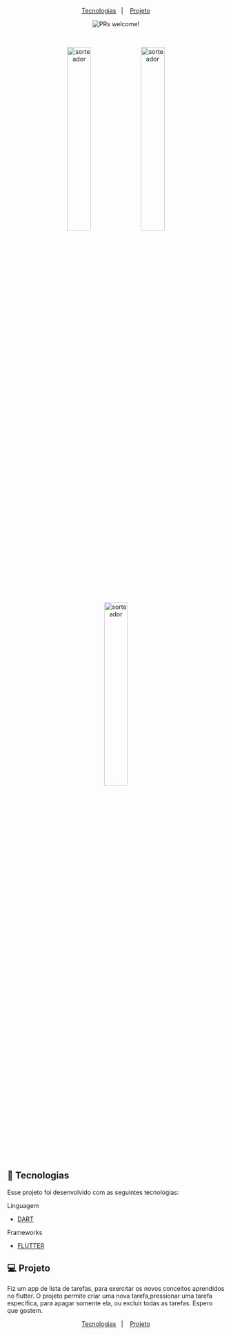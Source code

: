 <p align="center">
  <a href="#-tecnologias">Tecnologias</a>&nbsp;&nbsp;&nbsp;|&nbsp;&nbsp;&nbsp;
  <a href="#-projeto">Projeto</a>
</p>

<p align="center">
 <img src="https://img.shields.io/static/v1?label=PRs&message=welcome&color=49AA26&labelColor=000000" alt="PRs welcome!" />

</p>

<br>

<p align="center">
  <img alt="sorteador" src="https://github.com/LLR798/Sorteador/blob/main/previews/Screenshot1.png?raw=true" width="33%">
  <img alt="sorteador" src="https://github.com/LLR798/Sorteador/blob/main/previews/Screenshot2.png?raw=true" width="33%">
  <img alt="sorteador" src="https://github.com/LLR798/Sorteador/blob/main/previews/Screenshot3.png?raw=true" width="33%">
</p>


## 🚀 Tecnologias

Esse projeto foi desenvolvido com as seguintes tecnologias:

Linguagem

- [DART](https://dart.dev/)

Frameworks

- [FLUTTER](https://flutter.dev/)


## 💻 Projeto

Fiz um app de lista de tarefas, para exercitar os novos conceitos aprendidos no flutter. O projeto permite criar uma nova tarefa,pressionar uma tarefa específica, para apagar somente ela, ou excluir todas as tarefas. Espero que gostem.<p align="center">
  <a href="#-tecnologias">Tecnologias</a>&nbsp;&nbsp;&nbsp;|&nbsp;&nbsp;&nbsp;
  <a href="#-projeto">Projeto</a>
</p>
